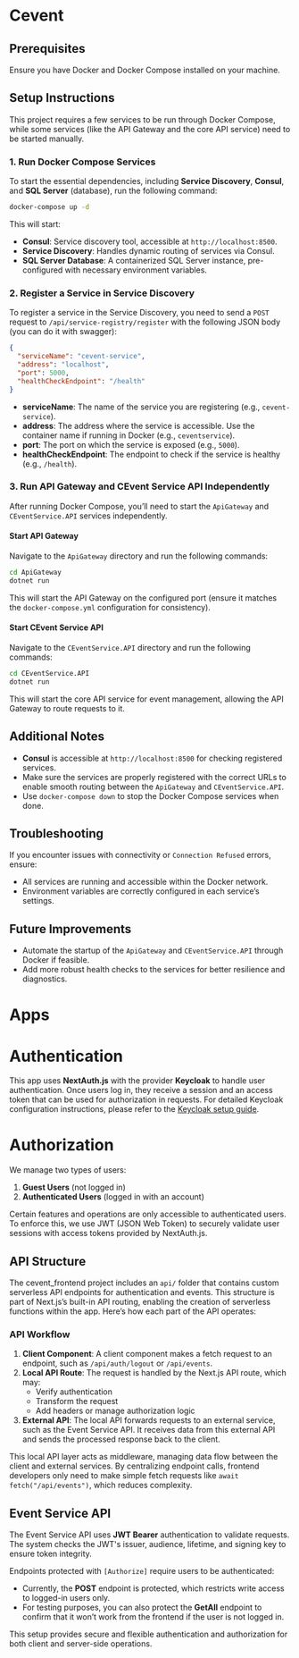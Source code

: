 ﻿# Cevent
## Prerequisites

Ensure you have Docker and Docker Compose installed on your machine.

## Setup Instructions

This project requires a few services to be run through Docker Compose, while some services (like the API Gateway and the core API service) need to be started manually.

### 1. Run Docker Compose Services

To start the essential dependencies, including **Service Discovery**, **Consul**, and **SQL Server** (database), run the following command:

```bash
docker-compose up -d
```

This will start:
- **Consul**: Service discovery tool, accessible at `http://localhost:8500`.
- **Service Discovery**: Handles dynamic routing of services via Consul.
- **SQL Server Database**: A containerized SQL Server instance, pre-configured with necessary environment variables.

### 2. Register a Service in Service Discovery

To register a service in the Service Discovery, you need to send a `POST` request to `/api/service-registry/register` with the following JSON body (you can do it with swagger):

```json
{
  "serviceName": "cevent-service",
  "address": "localhost",
  "port": 5000,
  "healthCheckEndpoint": "/health"
}
```

- **serviceName**: The name of the service you are registering (e.g., `cevent-service`).
- **address**: The address where the service is accessible. Use the container name if running in Docker (e.g., `ceventservice`).
- **port**: The port on which the service is exposed (e.g., `5000`).
- **healthCheckEndpoint**: The endpoint to check if the service is healthy (e.g., `/health`).

### 3. Run API Gateway and CEvent Service API Independently

After running Docker Compose, you’ll need to start the `ApiGateway` and `CEventService.API` services independently.

#### Start API Gateway

Navigate to the `ApiGateway` directory and run the following commands:

```bash
cd ApiGateway
dotnet run
```

This will start the API Gateway on the configured port (ensure it matches the `docker-compose.yml` configuration for consistency).

#### Start CEvent Service API

Navigate to the `CEventService.API` directory and run the following commands:

```bash
cd CEventService.API
dotnet run
```

This will start the core API service for event management, allowing the API Gateway to route requests to it.

## Additional Notes

- **Consul** is accessible at `http://localhost:8500` for checking registered services.
- Make sure the services are properly registered with the correct URLs to enable smooth routing between the `ApiGateway` and `CEventService.API`.
- Use `docker-compose down` to stop the Docker Compose services when done.

## Troubleshooting

If you encounter issues with connectivity or `Connection Refused` errors, ensure:
- All services are running and accessible within the Docker network.
- Environment variables are correctly configured in each service’s settings.

## Future Improvements

- Automate the startup of the `ApiGateway` and `CEventService.API` through Docker if feasible.
- Add more robust health checks to the services for better resilience and diagnostics.


# Apps

# Authentication
This app uses **NextAuth.js** with the provider **Keycloak** to handle user authentication. Once users log in, they receive a session and an access token that can be used for authorization in requests. For detailed Keycloak configuration instructions, please refer to the [Keycloak setup guide](cevent_frontend/README.md).

# Authorization
We manage two types of users:
1. **Guest Users** (not logged in)
2. **Authenticated Users** (logged in with an account)

Certain features and operations are only accessible to authenticated users. To enforce this, we use JWT (JSON Web Token) to securely validate user sessions with access tokens provided by NextAuth.js.

## API Structure
The cevent_frontend project includes an `api/` folder that contains custom serverless API endpoints for authentication and events. This structure is part of Next.js’s built-in API routing, enabling the creation of serverless functions within the app. Here’s how each part of the API operates:

### API Workflow
1. **Client Component**: A client component makes a fetch request to an endpoint, such as `/api/auth/logout` or `/api/events`.
2. **Local API Route**: The request is handled by the Next.js API route, which may:
   - Verify authentication
   - Transform the request
   - Add headers or manage authorization logic
3. **External API**: The local API forwards requests to an external service, such as the Event Service API. It receives data from this external API and sends the processed response back to the client.

This local API layer acts as middleware, managing data flow between the client and external services. By centralizing endpoint calls, frontend developers only need to make simple fetch requests like `await fetch("/api/events")`, which reduces complexity.

## Event Service API
The Event Service API uses **JWT Bearer** authentication to validate requests. The system checks the JWT's issuer, audience, lifetime, and signing key to ensure token integrity.

Endpoints protected with `[Authorize]` require users to be authenticated:
- Currently, the **POST** endpoint is protected, which restricts write access to logged-in users only.
- For testing purposes, you can also protect the **GetAll** endpoint to confirm that it won’t work from the frontend if the user is not logged in.

This setup provides secure and flexible authentication and authorization for both client and server-side operations.